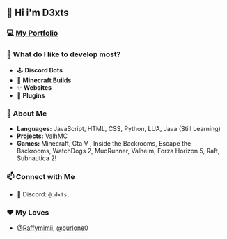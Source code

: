 ## 👋 Hi i'm D3xts

### 💻 [My Portfolio](https://callmederyu.vercel.app/)

### 👀 What do I like to develop most?  
- 🕹️ **Discord Bots**  
- 🧨 **Minecraft Builds**
- ✨ **Websites**
- 🐊 **Plugins**

### 🧐 About Me
- **Languages:** JavaScript, HTML, CSS, Python, LUA, Java (Still Learning)
- **Projects:** [ValhMC](https://discord.valhmc.it)
- **Games:** Minecraft, Gta V , Inside the Backrooms, Escape the Backrooms, WatchDogs 2, MudRunner, Valheim, Forza Horizon 5, Raft, Subnautica 2!

### 📫 Connect with Me  
- 💬 Discord: `@.dxts.`

### ❤ My Loves
- [@Raffymimii](https://github.com/Raffymimii), [@burlone0](https://github.com/burlone0)
